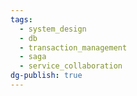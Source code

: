 ```yaml
---
tags:
  - system_design
  - db
  - transaction_management
  - saga
  - service_collaboration
dg-publish: true
---
```



